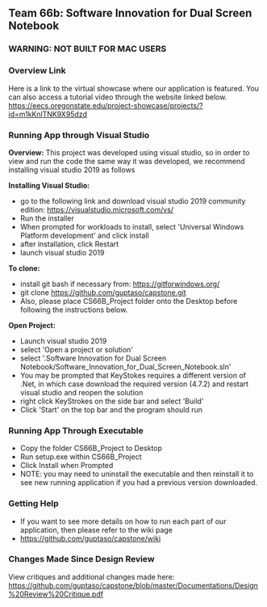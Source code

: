 ## Team 66b: Software Innovation for Dual Screen Notebook

### WARNING: NOT BUILT FOR MAC USERS 


### Overview Link 
Here is a link to the virtual showcase where our application is featured.  You can also access a tutorial video through the website linked below.
https://eecs.oregonstate.edu/project-showcase/projects/?id=m1kKnlTNK9X95dzd

### Running App through Visual Studio 
**Overview:** This project was developed using visual studio, so in order to view and run the code the same way it was developed, we recommend installing visual studio 2019 as follows

**Installing Visual Studio:**
- go to the following link and download visual studio 2019 community edition: https://visualstudio.microsoft.com/vs/
- Run the installer
- When prompted for workloads to install, select 'Universal Windows Platform development' and click install
- after installation, click Restart
- launch visual studio 2019

**To clone:** 
- install git bash if necessary from: https://gitforwindows.org/
- git clone https://github.com/guptaso/capstone.git  
- Also, please place CS66B_Project folder onto the Desktop before following the instructions below.

**Open Project:**
- Launch visual studio 2019
- select 'Open a project or solution'
- select '.Software Innovation for Dual Screen Notebook/Software_Innovation_for_Dual_Screen_Notebook.sln'
- You may be prompted that KeyStokes requires a different version of .Net, in which case download the required version (4.7.2) and restart visual studio and reopen the solution
- right click KeyStrokes on the side bar and select 'Build'
- Click 'Start' on the top bar and the program should run

### Running App Through Executable 
- Copy the folder CS66B_Project to Desktop 
- Run setup.exe within CS66B_Project  
- Click Install when Prompted  
- NOTE: you may need to uninstall the executable and then reinstall it to see new running application if you had a previous version downloaded.

### Getting Help
- If you want to see more details on how to run each part of our application, then please refer to the wiki page
- https://github.com/guptaso/capstone/wiki

### Changes Made Since Design Review
View critiques and additional changes made here: https://github.com/guptaso/capstone/blob/master/Documentations/Design%20Review%20Critique.pdf
